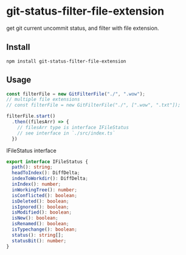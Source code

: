 # git-status-filter-file-extension

get git current uncommit status, and filter with file extension.

## Install

```
npm install git-status-filter-file-extension
```

## Usage

```ts
const filterFile = new GitFilterFile("./", ".wow");
// multiple file extensions
// const filterFile = new GitFilterFile("./", [".wow", ".txt"]);

filterFile.start()
  .then((filesArr) => {
    // filesArr type is interface IFileStatus
    // see interface in `./src/index.ts`
  })
```

IFileStatus interface

```ts
export interface IFileStatus {
  path(): string;
  headToIndex(): DiffDelta;
  indexToWorkdir(): DiffDelta;
  inIndex(): number;
  inWorkingTree(): number;
  isConflicted(): boolean;
  isDeleted(): boolean;
  isIgnored(): boolean;
  isModified(): boolean;
  isNew(): boolean;
  isRenamed(): boolean;
  isTypechange(): boolean;
  status(): string[];
  statusBit(): number;
}
```
